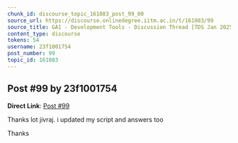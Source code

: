 ```yaml
---
chunk_id: discourse_topic_161083_post_99_00
source_url: https://discourse.onlinedegree.iitm.ac.in/t/161083/99
source_title: GA1 - Development Tools - Discussion Thread [TDS Jan 2025]
content_type: discourse
tokens: 54
username: 23f1001754
post_number: 99
topic_id: 161083
---
```


## Post #99 by 23f1001754

**Direct Link**: [Post #99](https://discourse.onlinedegree.iitm.ac.in/t/161083/99)

Thanks lot jivraj. i updated my script and answers too

Thanks
